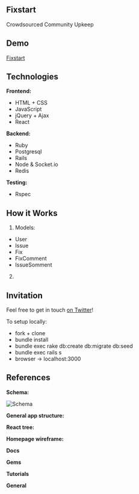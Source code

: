 ## Fixstart

Crowdsourced Community Upkeep

## Demo

[Fixstart](http://www.fixstart.io)

## Technologies

**Frontend:**
* HTML + CSS
* JavaScript
* jQuery + Ajax
* React

**Backend:**
* Ruby
* Postgresql
* Rails
* Node & Socket.io
* Redis

**Testing:**
* Rspec

## How it Works

1) Models:
  * User
  * Issue
  * Fix
  * FixComment
  * IssueSomment

2)

## Invitation

Feel free to get in touch [on Twitter](https://twitter.com/fixtart)!

To setup locally:

* fork + clone
* bundle install
* bundle exec rake db:create db:migrate db:seed
* bundle exec rails s
* browser -> localhost:3000

## References

**Schema:**

![Schema](http://i.imgur.com/xnhuHuy.png)

**General app structure:**

<!-- ![Appstructure]() -->

**React tree:**

<!-- ![Reacttree]() -->

**Homepage wireframe:**

<!-- ![Wireframe]() -->

**Docs**

**Gems**

**Tutorials**

**General**
